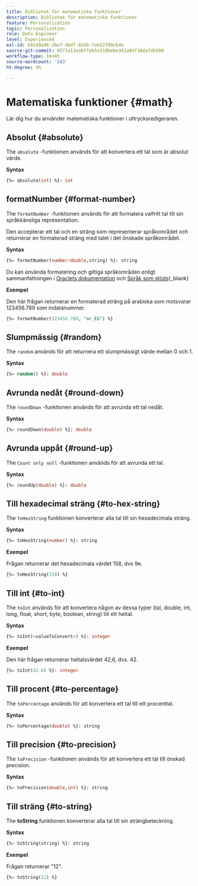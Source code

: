 ```yaml
---
title: Bibliotek för matematiska funktioner
description: Bibliotek för matematiska funktioner
feature: Personalization
topic: Personalization
role: Data Engineer
level: Experienced
exl-id: b9149ad6-2be7-4bdf-82eb-7ab52780cb4e
source-git-commit: 0571a11eabffeb5e318bebe341a8df18da7db598
workflow-type: tm+mt
source-wordcount: '243'
ht-degree: 4%

---
```


# Matematiska funktioner {#math}

Lär dig hur du använder matematiska funktioner i uttrycksredigeraren.

## Absolut {#absolute}

The `absolute` -funktionen används för att konvertera ett tal som är absolut värde.

**Syntax**

```sql
{%= absolute(int) %}: int
```

## formatNumber {#format-number}

The `formatNumber` -funktionen används för att formatera valfritt tal till sin språkkänsliga representation.

Den accepterar ett tal och en sträng som representerar språkområdet och returnerar en formaterad sträng med talet i det önskade språkområdet.

**Syntax**

```sql
{%= formatNumber(number/double,string) %}: string
```

Du kan använda formatering och giltiga språkområden enligt sammanfattningen i [Oraclets dokumentation](https://docs.oracle.com/javase/8/docs/api/java/util/Locale.html) och [Språk som stöds](https://www.oracle.com/java/technologies/javase/jdk11-suported-locales.html){_blank}

**Exempel**

Den här frågan returnerar en formaterad sträng på arabiska som motsvarar 123456.789 som indatanummer.

```sql
{%= formatNumber(123456.789, "ar_EG") %}
```

## Slumpmässig {#random}

The `random` används för att returnera ett slumpmässigt värde mellan 0 och 1.

**Syntax**

```sql
{%= random() %}: double
```

## Avrunda nedåt {#round-down}

The `roundDown` -funktionen används för att avrunda ett tal nedåt.

**Syntax**

```sql
{%= roundDown(double) %}: double
```

## Avrunda uppåt {#round-up}

The `Count only null` -funktionen används för att avrunda ett tal.

**Syntax**

```sql
{%= roundUp(double) %}: double
```

## Till hexadecimal sträng {#to-hex-string}

The `toHexString` funktionen konverterar alla tal till sin hexadecimala sträng.

**Syntax**

```sql
{%= toHexString(number) %}: string
```

**Exempel**

Frågan returnerar det hexadecimala värdet 158, dvs 9e.

```sql
{%= toHexString(158) %}
```

## Till int {#to-int}

The `toInt` används för att konvertera någon av dessa typer (tal, double, int, long, float, short, byte, boolean, string) till ett heltal.

**Syntax**

```sql
{%= toInt(<valueToConvert>) %}: integer
```

**Exempel**

Den här frågan returnerar heltalsvärdet 42,6, dvs. 42.

```sql
{%= toInt(42.6) %}: integer
```

## Till procent {#to-percentage}

The `toPercentage` används för att konvertera ett tal till ett procenttal.

**Syntax**

```sql
{%= toPercentage(double) %}: string
```

## Till precision {#to-precision}

The `toPrecision` -funktionen används för att konvertera ett tal till önskad precision.

**Syntax**

```sql
{%= toPrecision(double,int) %}: string
```

## Till sträng {#to-string}

The **toString** funktionen konverterar alla tal till sin strängbeteckning.

**Syntax**

```sql
{%= toString(string) %}: string
```

**Exempel**

Frågan returnerar &quot;12&quot;.

```sql
{%= toString(12) %} 
```
